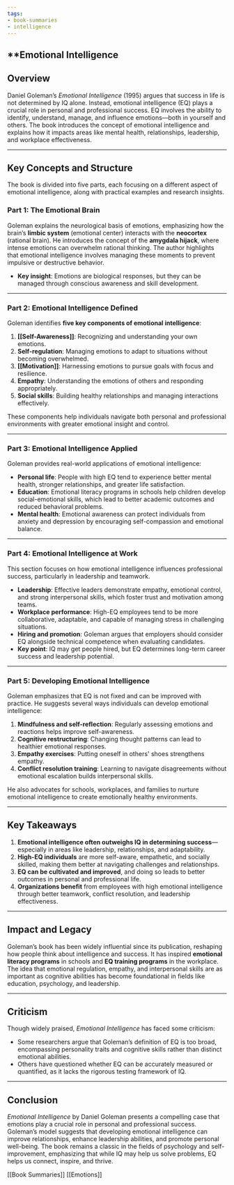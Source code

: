 ```yaml
---
tags:
- book-summaries
- intelligence
---
```


## **Emotional Intelligence

## **Overview**

Daniel Goleman’s _Emotional Intelligence_ (1995) argues that success in life is not determined by IQ alone. Instead, emotional intelligence (EQ) plays a crucial role in personal and professional success. EQ involves the ability to identify, understand, manage, and influence emotions—both in yourself and others. The book introduces the concept of emotional intelligence and explains how it impacts areas like mental health, relationships, leadership, and workplace effectiveness.

---

## **Key Concepts and Structure**

The book is divided into five parts, each focusing on a different aspect of emotional intelligence, along with practical examples and research insights.

### **Part 1: The Emotional Brain**

Goleman explains the neurological basis of emotions, emphasizing how the brain’s **limbic system** (emotional center) interacts with the **neocortex** (rational brain). He introduces the concept of the **amygdala hijack**, where intense emotions can overwhelm rational thinking. The author highlights that emotional intelligence involves managing these moments to prevent impulsive or destructive behavior.

- **Key insight**: Emotions are biological responses, but they can be managed through conscious awareness and skill development.

---

### **Part 2: Emotional Intelligence Defined**

Goleman identifies **five key components of emotional intelligence**:

1. **[[Self-Awareness]]**: Recognizing and understanding your own emotions.
2. **Self-regulation**: Managing emotions to adapt to situations without becoming overwhelmed.
3. **[[Motivation]]**: Harnessing emotions to pursue goals with focus and resilience.
4. **Empathy**: Understanding the emotions of others and responding appropriately.
5. **Social skills**: Building healthy relationships and managing interactions effectively.

These components help individuals navigate both personal and professional environments with greater emotional insight and control.

---

### **Part 3: Emotional Intelligence Applied**

Goleman provides real-world applications of emotional intelligence:

- **Personal life**: People with high EQ tend to experience better mental health, stronger relationships, and greater life satisfaction.
- **Education**: Emotional literacy programs in schools help children develop social-emotional skills, which lead to better academic outcomes and reduced behavioral problems.
- **Mental health**: Emotional awareness can protect individuals from anxiety and depression by encouraging self-compassion and emotional balance.

---

### **Part 4: Emotional Intelligence at Work**

This section focuses on how emotional intelligence influences professional success, particularly in leadership and teamwork.

- **Leadership**: Effective leaders demonstrate empathy, emotional control, and strong interpersonal skills, which foster trust and motivation among teams.
- **Workplace performance**: High-EQ employees tend to be more collaborative, adaptable, and capable of managing stress in challenging situations.
- **Hiring and promotion**: Goleman argues that employers should consider EQ alongside technical competence when evaluating candidates.
- **Key point**: IQ may get people hired, but EQ determines long-term career success and leadership potential.

---

### **Part 5: Developing Emotional Intelligence**

Goleman emphasizes that EQ is not fixed and can be improved with practice. He suggests several ways individuals can develop emotional intelligence:

1. **Mindfulness and self-reflection**: Regularly assessing emotions and reactions helps improve self-awareness.
2. **Cognitive restructuring**: Changing thought patterns can lead to healthier emotional responses.
3. **Empathy exercises**: Putting oneself in others' shoes strengthens empathy.
4. **Conflict resolution training**: Learning to navigate disagreements without emotional escalation builds interpersonal skills.

He also advocates for schools, workplaces, and families to nurture emotional intelligence to create emotionally healthy environments.

---

## **Key Takeaways**

1. **Emotional intelligence often outweighs IQ in determining success**—especially in areas like leadership, relationships, and adaptability.
2. **High-EQ individuals** are more self-aware, empathetic, and socially skilled, making them better at navigating challenges and relationships.
3. **EQ can be cultivated and improved**, and doing so leads to better outcomes in personal and professional life.
4. **Organizations benefit** from employees with high emotional intelligence through better teamwork, conflict resolution, and leadership effectiveness.

---

## **Impact and Legacy**

Goleman’s book has been widely influential since its publication, reshaping how people think about intelligence and success. It has inspired **emotional literacy programs** in schools and **EQ training programs** in the workplace. The idea that emotional regulation, empathy, and interpersonal skills are as important as cognitive abilities has become foundational in fields like education, psychology, and leadership.

---

## **Criticism**

Though widely praised, _Emotional Intelligence_ has faced some criticism:

- Some researchers argue that Goleman’s definition of EQ is too broad, encompassing personality traits and cognitive skills rather than distinct emotional abilities.
- Others have questioned whether EQ can be accurately measured or quantified, as it lacks the rigorous testing framework of IQ.

---

## **Conclusion**

_Emotional Intelligence_ by Daniel Goleman presents a compelling case that emotions play a crucial role in personal and professional success. Goleman’s model suggests that developing emotional intelligence can improve relationships, enhance leadership abilities, and promote personal well-being. The book remains a classic in the fields of psychology and self-improvement, emphasizing that while IQ may help us solve problems, EQ helps us connect, inspire, and thrive.

[[Book Summaries]]   [[Emotions]]